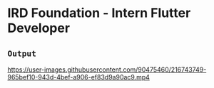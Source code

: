 # IRD Foundation - Intern Flutter Developer

## `Output`

https://user-images.githubusercontent.com/90475460/216743749-965bef10-943d-4bef-a906-ef83d9a90ac9.mp4

